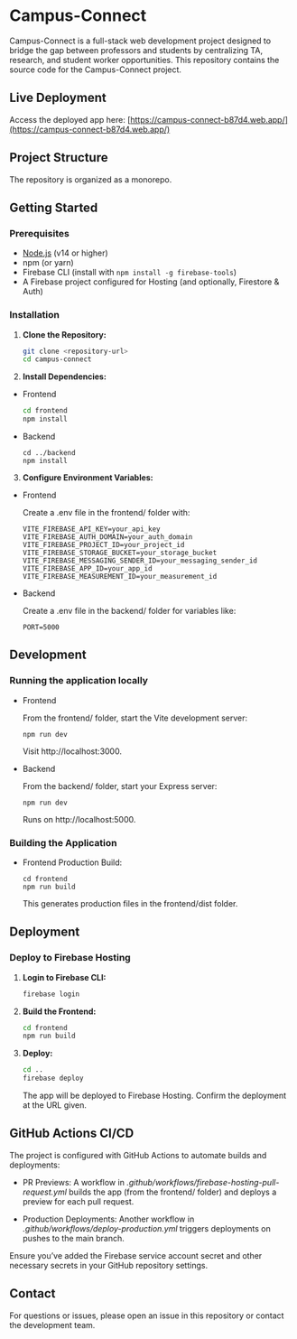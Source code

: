 # Campus-Connect

Campus-Connect is a full-stack web development project designed to bridge the gap between professors and students by centralizing TA, research, and student worker opportunities. This repository contains the source code for the Campus-Connect project.

## Live Deployment

Access the deployed app here:
[https://campus-connect-b87d4.web.app/](https://campus-connect-b87d4.web.app/)

## Project Structure

The repository is organized as a monorepo.


## Getting Started

### Prerequisites

- [Node.js](https://nodejs.org/) (v14 or higher)
- npm (or yarn)
- Firebase CLI (install with `npm install -g firebase-tools`)
- A Firebase project configured for Hosting (and optionally, Firestore & Auth)

### Installation

1. **Clone the Repository:**
   ```bash
   git clone <repository-url>
   cd campus-connect
   ```

2. **Install Dependencies:**
- Frontend
   ```bash
   cd frontend
   npm install
   ```
- Backend
    ```
    cd ../backend
    npm install
    ```

3. **Configure Environment Variables:**
- Frontend

    Create a .env file in the frontend/ folder with:
    ```
    VITE_FIREBASE_API_KEY=your_api_key
    VITE_FIREBASE_AUTH_DOMAIN=your_auth_domain
    VITE_FIREBASE_PROJECT_ID=your_project_id
    VITE_FIREBASE_STORAGE_BUCKET=your_storage_bucket
    VITE_FIREBASE_MESSAGING_SENDER_ID=your_messaging_sender_id
    VITE_FIREBASE_APP_ID=your_app_id
    VITE_FIREBASE_MEASUREMENT_ID=your_measurement_id
    ```

- Backend

    Create a .env file in the backend/ folder for variables like:
    ```
    PORT=5000
    ```

## Development
### Running the application locally

- Frontend

    From the frontend/ folder, start the Vite development server:
    ```
    npm run dev
    ```
    Visit http://localhost:3000.

- Backend

    From the backend/ folder, start your Express server:
    ```
    npm run dev
    ```
    Runs on http://localhost:5000.

### Building the Application

- Frontend Production Build:
    ```
    cd frontend
    npm run build
    ```
    This generates production files in the frontend/dist folder.


## Deployment

### Deploy to Firebase Hosting


1. **Login to Firebase CLI:**
   ```bash
   firebase login
   ```

2. **Build the Frontend:**
   ```bash
   cd frontend
   npm run build
   ```

2. **Deploy:**
   ```bash
   cd ..
   firebase deploy
   ```

    The app will be deployed to Firebase Hosting. Confirm the deployment at the URL given.


## GitHub Actions CI/CD
The project is configured with GitHub Actions to automate builds and deployments:

- PR Previews: A workflow in *.github/workflows/firebase-hosting-pull-request.yml* builds the app (from the frontend/ folder) and deploys a preview for each pull request.

- Production Deployments: Another workflow in *.github/workflows/deploy-production.yml* triggers deployments on pushes to the main branch.


Ensure you’ve added the Firebase service account secret and other necessary secrets in your GitHub repository settings.

## Contact
For questions or issues, please open an issue in this repository or contact the development team.